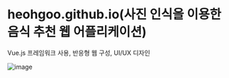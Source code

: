 # heohgoo.github.io(사진 인식을 이용한 음식 추천 웹 어플리케이션)

Vue.js 프레임워크 사용, 반응형 웹 구성, UI/UX 디자인


![image](https://user-images.githubusercontent.com/95553132/212215384-8680e59f-d066-4072-be40-e4791b696321.png)
